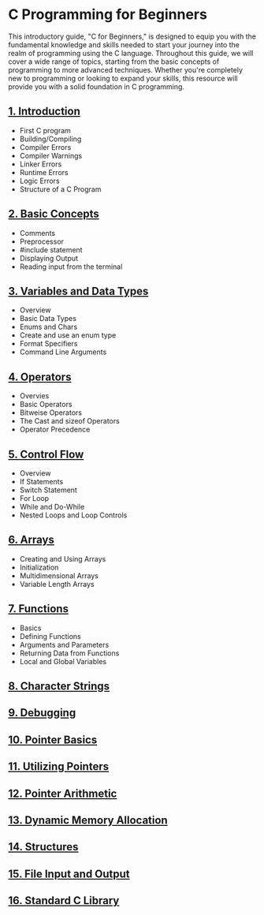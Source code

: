 # C Programming for Beginners

This introductory guide, "C for Beginners," is designed to equip you with the fundamental knowledge and skills needed to start your journey into the realm of programming using the C language. Throughout this guide, we will cover a wide range of topics, starting from the basic concepts of programming to more advanced techniques. Whether you're completely new to programming or looking to expand your skills, this resource will provide you with a solid foundation in C programming.

## [1. Introduction](link)

- First C program
- Building/Compiling
- Compiler Errors
- Compiler Warnings
- Linker Errors
- Runtime Errors
- Logic Errors
- Structure of a C Program

## [2. Basic Concepts](link)

- Comments
- Preprocessor
- #include statement
- Displaying Output
- Reading input from the terminal

## [3. Variables and Data Types](link)

- Overview
- Basic Data Types
- Enums and Chars
- Create and use an enum type
- Format Specifiers
- Command Line Arguments

## [4. Operators](link)

- Overvies
- Basic Operators
- Bitweise Operators
- The Cast and sizeof Operators
- Operator Precedence

## [5. Control Flow](link)

- Overview
- If Statements
- Switch Statement
- For Loop
- While and Do-While
- Nested Loops and Loop Controls

## [6. Arrays](link)

- Creating and Using Arrays
- Initialization
- Multidimensional Arrays
- Variable Length Arrays

## [7. Functions](link)

- Basics
- Defining Functions
- Arguments and Parameters
- Returning Data from Functions
- Local and Global Variables

## [8. Character Strings](link)

## [9. Debugging](link)

## [10. Pointer Basics](link)

## [11. Utilizing Pointers](link)

## [12. Pointer Arithmetic](link)

## [13. Dynamic Memory Allocation](link)

## [14. Structures](link)

## [15. File Input and Output](link)

## [16. Standard C Library](link)
